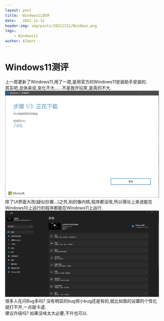 ```yaml
---
layout: post
title:  Windows11测评
date:   2021-12-12
header-img: img/posts/20211212/Windows.png
tags: 
    - Windows11
author: Albert
---
```

# Windows11测评
上一周更新了Windows11,用了一周,是用官方的Windows11安装助手安装的.  
其实吧,总体来说,变化不大......不是我开玩笑,是真的不大.
![](img/posts/20211212/Windows.png)
除了UI界面大改(疑似抄袭...)之外,别的像内核,程序都没改,所以理论上来说能在Windows10上运行的程序都能在Windows11上运行.  
![](img/posts/20211212/i.png)
很多人在问Bug多吗? 没有明显的bug但小bug还是有的,就比如我的设置的个性化就打不开,一点就卡退.  
建议升级吗?  如果没啥太大必要,不升也可以.